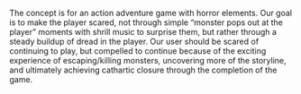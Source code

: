 The concept is for an action adventure game with horror elements. Our goal is to make the player scared, not through simple “monster pops out at the player” moments with shrill music to surprise them, but rather through a steady buildup of dread in the player. Our user should be scared of continuing to play, but compelled to continue because of the exciting experience of escaping/killing monsters, uncovering more of the storyline, and ultimately achieving cathartic closure through the completion of the game.